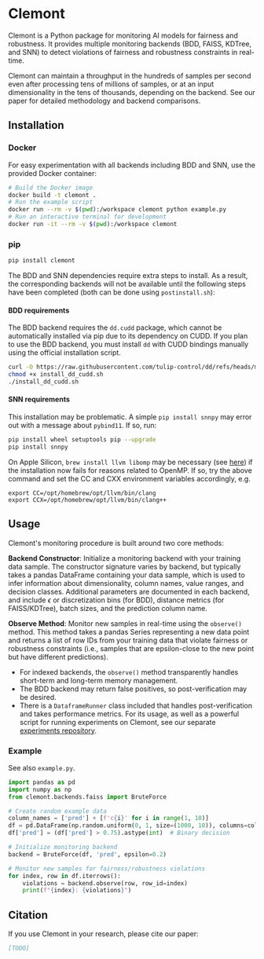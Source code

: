 # Clemont

Clemont is a Python package for monitoring AI models for fairness and robustness. It provides multiple monitoring backends (BDD, FAISS, KDTree, and SNN) to detect violations of fairness and robustness constraints in real-time. 

Clemont can maintain a throughput in the hundreds of samples per second even after processing tens of millions of samples, or at an input dimensionality in the tens of thousands, depending on the backend. See our paper for detailed methodology and backend comparisons.

## Installation

### Docker

For easy experimentation with all backends including BDD and SNN, use the provided Docker container:

```bash
# Build the Docker image
docker build -t clemont .
# Run the example script
docker run --rm -v $(pwd):/workspace clemont python example.py
# Run an interactive terminal for development
docker run -it --rm -v $(pwd):/workspace clemont
```


### pip

```bash
pip install clemont
```

The BDD and SNN dependencies require extra steps to install. As a result, the corresponding backends will not be available until the following steps have been completed (both can be done using `postinstall.sh`):

#### BDD requirements

The BDD backend requires the `dd.cudd` package, which cannot be automatically installed via pip due to its dependency on CUDD. If you plan to use the BDD backend, you must install `dd` with CUDD bindings manually using the official installation script.

```bash
curl -O https://raw.githubusercontent.com/tulip-control/dd/refs/heads/main/examples/install_dd_cudd.sh
chmod +x install_dd_cudd.sh
./install_dd_cudd.sh
```

#### SNN requirements

This installation may be problematic. A simple `pip install snnpy` may error out with a message about `pybind11`. If so, run:

```bash
pip install wheel setuptools pip --upgrade
pip install snnpy
```

On Apple Silicon, `brew install llvm libomp` may be necessary (see [here](https://stackoverflow.com/questions/60005176/how-to-deal-with-clang-error-unsupported-option-fopenmp-on-travis)) if the installation now fails for reasons related to OpenMP. If so, try the above command and set the CC and CXX environment variables accordingly, e.g.

```
export CC=/opt/homebrew/opt/llvm/bin/clang
export CCX=/opt/homebrew/opt/llvm/bin/clang++
```

## Usage

Clemont's monitoring procedure is built around two core methods:

**Backend Constructor**: Initialize a monitoring backend with your training data sample. The constructor signature varies by backend, but typically takes a pandas DataFrame containing your data sample, which is used to infer information about dimensionality, column names, value ranges, and decision classes. Additional parameters are documented in each backend, and include $\epsilon$ or discretization bins (for BDD), distance metrics (for FAISS/KDTree), batch sizes, and the prediction column name.

**Observe Method**: Monitor new samples in real-time using the `observe()` method. This method takes a pandas Series representing a new data point and returns a list of row IDs from your training data that violate fairness or robustness constraints (i.e., samples that are epsilon-close to the new point but have different predictions). 

* For indexed backends, the `observe()` method transparently handles short-term and long-term memory management.
* The BDD backend may return false positives, so post-verification may be desired.
* There is a `DataframeRunner` class included that handles post-verification and takes performance metrics. For its usage, as well as a powerful script for running experiments on Clemont, see our separate [experiments repository](https://github.com/ariez-xyz/aimon). 

### Example

See also `example.py`.

```python
import pandas as pd
import numpy as np
from clemont.backends.faiss import BruteForce

# Create random example data
column_names = ['pred'] + [f'c{i}' for i in range(1, 10)]
df = pd.DataFrame(np.random.uniform(0, 1, size=(1000, 10)), columns=column_names)
df['pred'] = (df['pred'] > 0.75).astype(int)  # Binary decision

# Initialize monitoring backend
backend = BruteForce(df, 'pred', epsilon=0.2)

# Monitor new samples for fairness/robustness violations
for index, row in df.iterrows():
    violations = backend.observe(row, row_id=index)
    print(f"{index}: {violations}")
```

## Citation

If you use Clemont in your research, please cite our paper:

```bibtex
[TODO]
```
